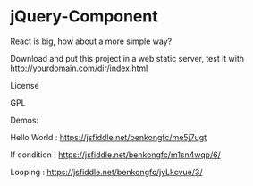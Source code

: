 # jQuery-Component
React is big, how about a more simple way?

Download and put this project in a web static server, test it with http://yourdomain.com/dir/index.html

License

GPL

Demos:

Hello World : https://jsfiddle.net/benkongfc/me5j7ugt

If condition : https://jsfiddle.net/benkongfc/m1sn4wqp/6/

Looping : https://jsfiddle.net/benkongfc/jyLkcvue/3/
